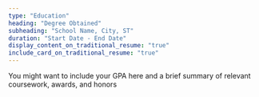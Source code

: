 ```yaml
---
type: "Education"
heading: "Degree Obtained"
subheading: "School Name, City, ST"
duration: "Start Date - End Date"
display_content_on_traditional_resume: "true"
include_card_on_traditional_resume: "true"
---
```


You might want to include your GPA here and a brief summary of relevant coursework, awards, and honors

